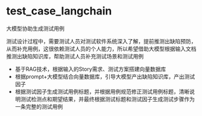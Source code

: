 # test_case_langchain
大模型协助生成测试用例

测试设计过程中，需要测试人员对测试软件系统深入了解，提前推测出缺陷预防，从而补充用例，这很依赖测试人员的个人能力，所以希望借助大模型根据输入文档推测出缺陷知识库，帮助测试人员补充测试场景和测试用例

*   基于RAG技术，根据输入的Story需求、测试方案搭建向量数据库
*   根据prompt+大模型结合向量数据库，引导大模型产出缺陷知识库，产出测试因子
*   根据测试因子生成测试用例标题，并根据用例规范修正测试用例标题，清晰说明测试检测点和期望结果，并最终根据测试标题和测试因子生成测试步骤作为一条完整的测试用例
